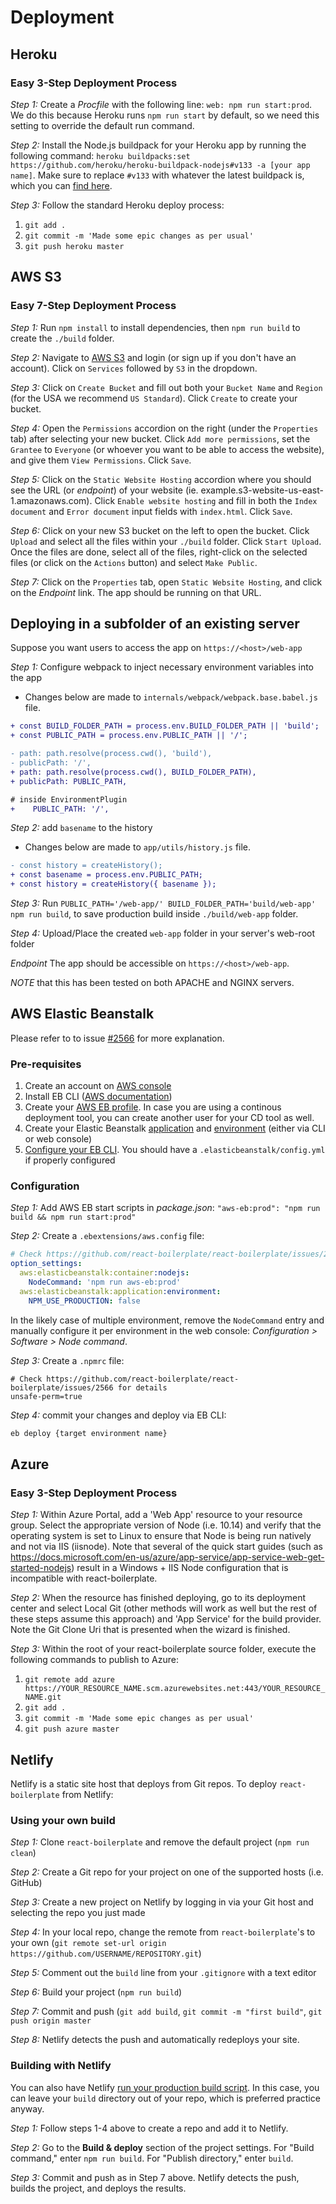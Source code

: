 # Deployment

## Heroku

### Easy 3-Step Deployment Process

_Step 1:_ Create a _Procfile_ with the following line: `web: npm run start:prod`. We do this because Heroku runs `npm run start` by default, so we need this setting to override the default run command.

_Step 2:_ Install the Node.js buildpack for your Heroku app by running the following command: `heroku buildpacks:set https://github.com/heroku/heroku-buildpack-nodejs#v133 -a [your app name]`. Make sure to replace `#v133` with whatever the latest buildpack is, which you can [find here](https://github.com/heroku/heroku-buildpack-nodejs/releases).

_Step 3:_ Follow the standard Heroku deploy process:

1.  `git add .`
2.  `git commit -m 'Made some epic changes as per usual'`
3.  `git push heroku master`

## AWS S3

### Easy 7-Step Deployment Process

_Step 1:_ Run `npm install` to install dependencies, then `npm run build` to create the `./build` folder.

_Step 2:_ Navigate to [AWS S3](https://aws.amazon.com/s3) and login (or sign up if you don't have an account). Click on `Services` followed by `S3` in the dropdown.

_Step 3:_ Click on `Create Bucket` and fill out both your `Bucket Name` and `Region` (for the USA we recommend `US Standard`). Click `Create` to create your bucket.

_Step 4:_ Open the `Permissions` accordion on the right (under the `Properties` tab) after selecting your new bucket. Click `Add more permissions`, set the `Grantee` to `Everyone` (or whoever you want to be able to access the website), and give them `View Permissions`. Click `Save`.

_Step 5:_ Click on the `Static Website Hosting` accordion where you should see the URL (or _endpoint_) of your website (ie. example.s3-website-us-east-1.amazonaws.com). Click `Enable website hosting` and fill in both the `Index document` and `Error document` input fields with `index.html`. Click `Save`.

_Step 6:_ Click on your new S3 bucket on the left to open the bucket. Click `Upload` and select all the files within your `./build` folder. Click `Start Upload`. Once the files are done, select all of the files, right-click on the selected files (or click on the `Actions` button) and select `Make Public`.

_Step 7:_ Click on the `Properties` tab, open `Static Website Hosting`, and click on the _Endpoint_ link. The app should be running on that URL.

## Deploying in a subfolder of an existing server

Suppose you want users to access the app on `https://<host>/web-app`

_Step 1:_ Configure webpack to inject necessary environment variables into the app

- Changes below are made to `internals/webpack/webpack.base.babel.js` file.

```diff
+ const BUILD_FOLDER_PATH = process.env.BUILD_FOLDER_PATH || 'build';
+ const PUBLIC_PATH = process.env.PUBLIC_PATH || '/';
```

```diff
- path: path.resolve(process.cwd(), 'build'),
- publicPath: '/',
+ path: path.resolve(process.cwd(), BUILD_FOLDER_PATH),
+ publicPath: PUBLIC_PATH,
```

```diff
# inside EnvironmentPlugin
+    PUBLIC_PATH: '/',
```

_Step 2:_ add `basename` to the history

- Changes below are made to `app/utils/history.js` file.

```diff
- const history = createHistory();
+ const basename = process.env.PUBLIC_PATH;
+ const history = createHistory({ basename });
```

_Step 3:_ Run `PUBLIC_PATH='/web-app/' BUILD_FOLDER_PATH='build/web-app' npm run build`, to save production build inside `./build/web-app` folder.

_Step 4:_ Upload/Place the created `web-app` folder in your server's web-root folder

_Endpoint_ The app should be accessible on `https://<host>/web-app`.

_NOTE_ that this has been tested on both APACHE and NGINX servers.

## AWS Elastic Beanstalk

Please refer to to issue [#2566](https://github.com/react-boilerplate/react-boilerplate/issues/2566) for more explanation.

### Pre-requisites

1. Create an account on [AWS console](https://console.aws.amazon.com/)
2. Install EB CLI ([AWS documentation](https://docs.aws.amazon.com/elasticbeanstalk/latest/dg/eb-cli3-install.html?icmpid=docs_elasticbeanstalk_console#eb-cli3-install.cli-only))
3. Create your [AWS EB profile](https://docs.aws.amazon.com/elasticbeanstalk/latest/dg/eb-cli3-configuration.html#eb-cli3-profile).
   In case you are using a continous deployment tool, you can create another user
   for your CD tool as well.
4. Create your Elastic Beanstalk [application](https://docs.aws.amazon.com/elasticbeanstalk/latest/dg/applications.html) and [environment](https://docs.aws.amazon.com/elasticbeanstalk/latest/dg/using-features.managing.html) (either via CLI or web console)
5. [Configure your EB CLI](https://docs.aws.amazon.com/elasticbeanstalk/latest/dg/eb-cli3-configuration.html). You should have a `.elasticbeanstalk/config.yml` if properly configured

### Configuration

_Step 1:_ Add AWS EB start scripts in _package.json_: `"aws-eb:prod": "npm run build && npm run start:prod"`

_Step 2:_ Create a `.ebextensions/aws.config` file:

```yaml
# Check https://github.com/react-boilerplate/react-boilerplate/issues/2566 for details
option_settings:
  aws:elasticbeanstalk:container:nodejs:
    NodeCommand: 'npm run aws-eb:prod'
  aws:elasticbeanstalk:application:environment:
    NPM_USE_PRODUCTION: false
```

In the likely case of multiple environment, remove the `NodeCommand` entry and
manually configure it per environment in the web console: _Configuration > Software > Node command_.

_Step 3:_ Create a `.npmrc` file:

```
# Check https://github.com/react-boilerplate/react-boilerplate/issues/2566 for details
unsafe-perm=true
```

_Step 4:_ commit your changes and deploy via EB CLI:

```sh
eb deploy {target environment name}
```

## Azure

### Easy 3-Step Deployment Process

_Step 1:_ Within Azure Portal, add a 'Web App' resource to your resource group. Select the appropriate version of Node (i.e. 10.14) and verify that the operating system is set to Linux to ensure that Node is being run natively and not via IIS (iisnode). Note that several of the quick start guides (such as https://docs.microsoft.com/en-us/azure/app-service/app-service-web-get-started-nodejs) result in a Windows + IIS Node configuration that is incompatible with react-boilerplate.

_Step 2:_ When the resource has finished deploying, go to its deployment center and select Local Git (other methods will work as well but the rest of these steps assume this approach) and 'App Service' for the build provider. Note the Git Clone Uri that is presented when the wizard is finished.

_Step 3:_ Within the root of your react-boilerplate source folder, execute the following commands to publish to Azure:

1.  `git remote add azure https://YOUR_RESOURCE_NAME.scm.azurewebsites.net:443/YOUR_RESOURCE_NAME.git`
2.  `git add .`
3.  `git commit -m 'Made some epic changes as per usual'`
4.  `git push azure master`

## Netlify

Netlify is a static site host that deploys from Git repos. To deploy `react-boilerplate` from Netlify:

### Using your own build

_Step 1:_ Clone `react-boilerplate` and remove the default project (`npm run clean`)

_Step 2:_ Create a Git repo for your project on one of the supported hosts (i.e. GitHub)

_Step 3:_ Create a new project on Netlify by logging in via your Git host and selecting the repo you just made

_Step 4:_ In your local repo, change the remote from `react-boilerplate`'s to your own (`git remote set-url origin https://github.com/USERNAME/REPOSITORY.git`)

_Step 5:_ Comment out the `build` line from your `.gitignore` with a text editor

_Step 6:_ Build your project (`npm run build`)

_Step 7:_ Commit and push (`git add build`, `git commit -m "first build"`, `git push origin master`

_Step 8:_ Netlify detects the push and automatically redeploys your site.

### Building with Netlify

You can also have Netlify [run your production build script](https://docs.netlify.com/configure-builds/get-started/). In this case, you can leave your `build` directory out of your repo, which is preferred practice anyway.

_Step 1:_ Follow steps 1-4 above to create a repo and add it to Netlify.

_Step 2:_ Go to the **Build & deploy** section of the project settings. For "Build command," enter `npm run build`. For "Publish directory," enter `build`.

_Step 3:_ Commit and push as in Step 7 above. Netlify detects the push, builds the project, and deploys the results.

